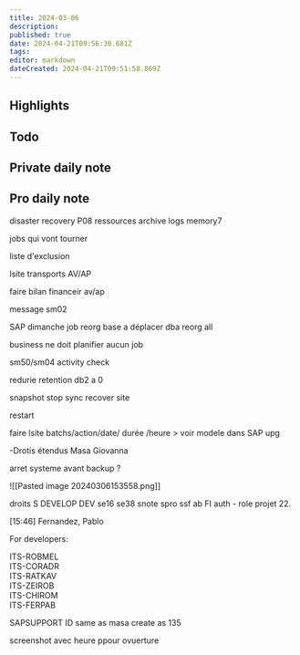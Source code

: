```yaml
---
title: 2024-03-06
description: 
published: true
date: 2024-04-21T09:56:30.681Z
tags: 
editor: markdown
dateCreated: 2024-04-21T09:51:58.869Z
---
```


## Highlights

## Todo
## Private daily note

## Pro daily note
disaster recovery P08
ressources
archive logs memory7


jobs qui vont tourner

liste d'exclusion

lsite transports AV/AP

faire bilan financeir  av/ap

message sm02

SAP dimanche job reorg base a déplacer dba reorg all

business ne doit planifier aucun job

sm50/sm04 activity check

redurie retention db2 a 0

snapshot
stop sync recover site

restart

faire lsite batchs/action/date/ durée /heure > voir modele dans SAP upg

-Drotis étendus Masa Giovanna

arret systeme avant backup ?

![[Pasted image 20240306153558.png]]


droits S DEVELOP DEV se16 se38 snote spro ssf ab FI auth - role projet 22.

[15:46] Fernandez, Pablo

For developers:

ITS-ROBMEL  
ITS-CORADR  
ITS-RATKAV  
ITS-ZEIROB  
ITS-CHIROM  
ITS-FERPAB

SAPSUPPORT ID same as masa
create as 135

screenshot avec heure ppour ovuerture